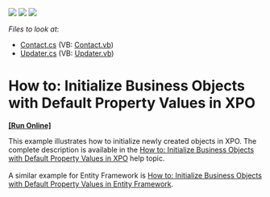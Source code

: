 <!-- default badges list -->
![](https://img.shields.io/endpoint?url=https://codecentral.devexpress.com/api/v1/VersionRange/128591794/11.2.5%2B)
[![](https://img.shields.io/badge/Open_in_DevExpress_Support_Center-FF7200?style=flat-square&logo=DevExpress&logoColor=white)](https://supportcenter.devexpress.com/ticket/details/E2053)
[![](https://img.shields.io/badge/📖_How_to_use_DevExpress_Examples-e9f6fc?style=flat-square)](https://docs.devexpress.com/GeneralInformation/403183)
<!-- default badges end -->
<!-- default file list -->
*Files to look at*:

* [Contact.cs](./CS/InitializeObjects.Module/Contact.cs) (VB: [Contact.vb](./VB/InitializeObjects.Module/Contact.vb))
* [Updater.cs](./CS/InitializeObjects.Module/Updater.cs) (VB: [Updater.vb](./VB/InitializeObjects.Module/Updater.vb))
<!-- default file list end -->
# How to: Initialize Business Objects with Default Property Values in XPO
<!-- run online -->
**[[Run Online]](https://codecentral.devexpress.com/e2053)**
<!-- run online end -->


<p>This example illustrates how to initialize newly created objects in XPO. The complete description is available in the <a href="http://documentation.devexpress.com/#Xaf/CustomDocument3258">How to: Initialize Business Objects with Default Property Values in XPO</a> help topic.<br /><br />A similar example for Entity Framework is <a href="https://www.devexpress.com/Support/Center/p/T209960">How to: Initialize Business Objects with Default Property Values in Entity Framework</a>.</p>

<br/>


